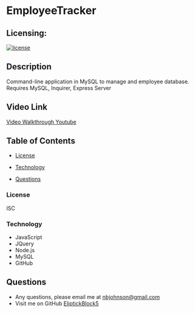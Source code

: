 # EmployeeTracker

## Licensing:

[![license](https://img.shields.io/badge/license-ISC-yellow)](https://shields.io)

## Description

Command-line application in MySQL to manage and employee database. Requires MySQL, Inquirer, Express Server

## Video Link

[Video Walkthrough Youtube](https://www.youtube.com/watch?v=8q7-tjoc31Q)

## Table of Contents

- [License](#License)

- [Technology](#Technology)

- [Questions](#Questions)

### License

ISC

### Technology

- JavaScript
- JQuery
- Node.js
- MySQL
- GitHub

## Questions

- Any questions, please email me at nbjohnson@gmail.com
- Visit me on GitHub [EliptickBlock5](https://github.com/Elipticblock5)
